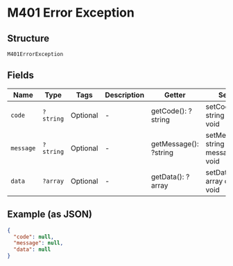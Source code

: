 
# M401 Error Exception

## Structure

`M401ErrorException`

## Fields

| Name | Type | Tags | Description | Getter | Setter |
|  --- | --- | --- | --- | --- | --- |
| `code` | `?string` | Optional | - | getCode(): ?string | setCode(?string code): void |
| `message` | `?string` | Optional | - | getMessage(): ?string | setMessage(?string message): void |
| `data` | `?array` | Optional | - | getData(): ?array | setData(?array data): void |

## Example (as JSON)

```json
{
  "code": null,
  "message": null,
  "data": null
}
```

